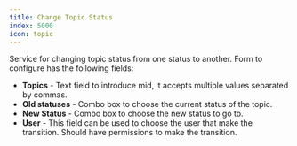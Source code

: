 ```yaml
---
title: Change Topic Status
index: 5000
icon: topic
---
```


Service for changing topic status from one status to another. Form to configure has the following fields:

- **Topics** - Text field to introduce mid, it accepts multiple values separated by commas.
- **Old statuses** - Combo box to choose the current status of the topic.
- **New Status** - Combo box to choose the new status to go to.
- **User** - This field can be used to choose the user that make the transition. Should have permissions to make the transition.